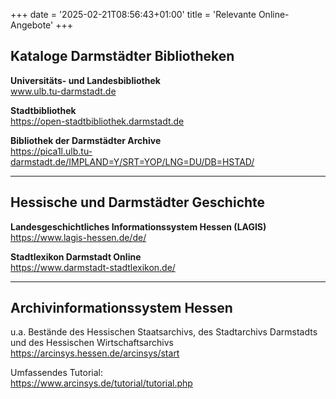 +++
date = '2025-02-21T08:56:43+01:00'
title = 'Relevante Online-Angebote'
+++
## Kataloge Darmstädter Bibliotheken
**Universitäts- und Landesbibliothek**<br>
www.ulb.tu-darmstadt.de

**Stadtbibliothek**<br>
https://open-stadtbibliothek.darmstadt.de

**Bibliothek der Darmstädter Archive**<br>
https://pica1l.ulb.tu-darmstadt.de/IMPLAND=Y/SRT=YOP/LNG=DU/DB=HSTAD/

---

## Hessische und Darmstädter Geschichte
**Landesgeschichtliches Informationssystem Hessen (LAGIS)**<br>
https://www.lagis-hessen.de/de/

**Stadtlexikon Darmstadt Online**<br>
https://www.darmstadt-stadtlexikon.de/

---

## Archivinformationssystem Hessen
u.a. Bestände des Hessischen Staatsarchivs, des Stadtarchivs Darmstadts und des Hessischen Wirtschaftsarchivs<br>
https://arcinsys.hessen.de/arcinsys/start

Umfassendes Tutorial:<br>
https://www.arcinsys.de/tutorial/tutorial.php
